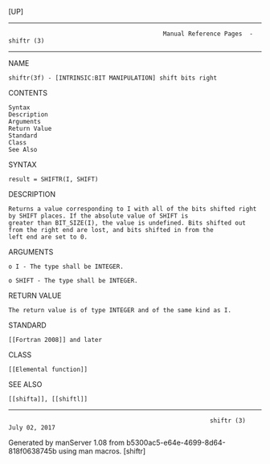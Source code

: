 [UP]

-----------------------------------------------------------------------------------------------------------------------------------
                                               Manual Reference Pages  - shiftr (3)
-----------------------------------------------------------------------------------------------------------------------------------
                                                                 
NAME

    shiftr(3f) - [INTRINSIC:BIT MANIPULATION] shift bits right

CONTENTS

    Syntax
    Description
    Arguments
    Return Value
    Standard
    Class
    See Also

SYNTAX

    result = SHIFTR(I, SHIFT)

DESCRIPTION

    Returns a value corresponding to I with all of the bits shifted right by SHIFT places. If the absolute value of SHIFT is
    greater than BIT_SIZE(I), the value is undefined. Bits shifted out from the right end are lost, and bits shifted in from the
    left end are set to 0.

ARGUMENTS

    o I - The type shall be INTEGER.

    o SHIFT - The type shall be INTEGER.

RETURN VALUE

    The return value is of type INTEGER and of the same kind as I.

STANDARD

    [[Fortran 2008]] and later

CLASS

    [[Elemental function]]

SEE ALSO

    [[shifta]], [[shiftl]]

-----------------------------------------------------------------------------------------------------------------------------------

                                                            shiftr (3)                                                July 02, 2017

Generated by manServer 1.08 from b5300ac5-e64e-4699-8d64-818f0638745b using man macros.
                                                             [shiftr]
